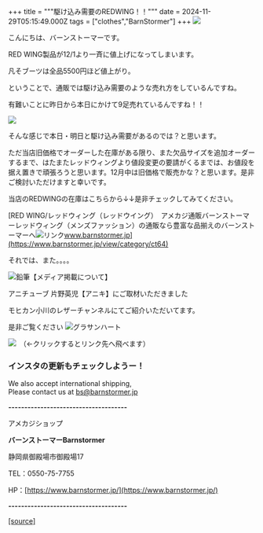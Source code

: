 +++
title = """駆け込み需要のREDWING！！"""
date = 2024-11-29T05:15:49.000Z
tags = ["clothes","BarnStormer"]
+++
[![](https://stat.ameba.jp/user_images/20231023/16/barnstormer-go/b2/03/p/o0420015015354743273.png)](https://ameblo.jp/barnstormer-go/entry-12825670498.html)

こんにちは、バーンストーマーです。

RED WING製品が12/1より一斉に値上げになってしまいます。

凡そブーツは全品5500円ほど値上がり。

ということで、通販では駆け込み需要のような売れ方をしているんですね。

有難いことに昨日から本日にかけて9足売れているんですね！！

[![](https://stat.ameba.jp/user_images/20241129/12/barnstormer-go/6a/e8/j/o0466070015515573688.jpg)](https://stat.ameba.jp/user_images/20241129/12/barnstormer-go/6a/e8/j/o0466070015515573688.jpg)

そんな感じで本日・明日と駆け込み需要があるのでは？と思います。

ただ当店旧価格でオーダーした在庫がある限り、また欠品サイズを追加オーダーするまで、はたまたレッドウィングより値段変更の要請がくるまでは、お値段を据え置きで頑張ろうと思います。12月中は旧価格で販売かな？と思います。是非ご検討いただけますと幸いです。

当店のREDWINGの在庫はこちらから↓↓是非チェックしてみてください。

[RED WING/レッドウィング（レッドウイング）　アメカジ通販バーンストーマーレッドウィング（メンズファッション）の通販なら豊富な品揃えのバーンストーマーへ![リンク](https://c.stat100.ameba.jp/ameblo/symbols/v3.20.0/svg/gray/editor_link.svg)www.barnstormer.jp](https://www.barnstormer.jp/view/category/ct64)

それでは、また。。。。

![鉛筆](https://stat100.ameba.jp/blog/ucs/img/char/char3/519.png)【メディア掲載について】

アニチューブ 片野英児【アニキ】にご取材いただきました

モヒカン小川のレザーチャンネルにてご紹介いただいてます。

是非ご覧ください ![グラサンハート](https://stat100.ameba.jp/blog/ucs/img/char/char3/148.png)

[![](https://stat.ameba.jp/user_images/20230412/16/barnstormer-go/6a/23/p/o0108010815269242493.png)](https://www.instagram.com/barnstormer_daily/)　（←クリックするとリンク先へ飛べます）

### インスタの更新もチェックしようー！

We also accept international shipping,  
Please contact us at bs@barnstormer.jp

**\-------------------------------------**

アメカジショップ

**バーンストーマーBarnstormer**

静岡県御殿場市御殿場17

TEL：0550-75-7755

HP：[https://www.barnstormer.jp/](https://www.barnstormer.jp/)

**\-------------------------------------**

[[source]](https://ameblo.jp/barnstormer-go/entry-12876778406.html)
